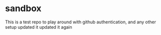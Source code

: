 # sandbox

This is a test repo to play around with github authentication, and any other setup
updated it
updated it again

